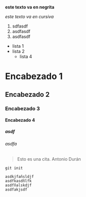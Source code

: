 **este texto va en negrita**

*este texto va en cursiva*

1. sdfasdf
2. asdfasdf
3. asdfasdf


* lista 1
* lista 2
  * lista 4

# Encabezado 1
## Encabezado 2
### Encabezado 3
#### Encabezado 4
##### asdf 
###### asdfa

> Esto es una cita. Antonio Durán

`git init`

~~~
asdkjfañsldjf
asdfkasdñlfk
asdfñalskdjf
asdfakjsdf
~~~
